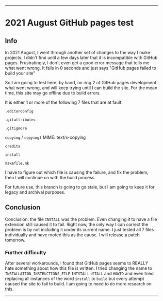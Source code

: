 
***

# 2021 August GitHub pages test

## Info

In 2021 August, I went through another set of changes to the way I make projects. I didn't find until a few days later that it is incompatible with GitHub pages. Frustratingly, I don't even get a good error message that tells me what went wrong. It fails in 0 seconds and just says "GitHub pages failed to build your site"

So I am going to test here, by hand, on ring 2 of GitHub pages development what went wrong, and will keep trying until I can build the site. For the mean time, this site may go offline due to build errors.

It is either 1 or more of the following 7 files that are at fault:

`.editorconfig`

`.gitattributes`

`.gitignore`

`copying` / `copyingl` MIME: text/x-copying

`credits`

`install`

`makefile.mk`

I have to figure out which file is causing the failure, and fix the problem, then I will continue on with the build process.

For future use, this branch is going to go stale, but I am going to keep it for legacy and archival purposes.

## Conclusion

Conclusion: the file `INSTALL` was the problem. Even changing it to have a file extension still caused it to fail. Right now, the only way I can correct the problem is by not including it under its current name. I just tested all 7 files individually and have rooted this as the cause. I will release a patch tomorrow.

### Further difficulty

After several workarounds, I found that GitHub pages seems to REALLY hate something about how this file is written. I tried changing the name to `INSTALLATION_INSTRUCTIONS_FILE` `INTSTALL` `iSTALL` and `HOWTO` and even tried replacing all instances of the word `install` to `build` but every attempt caused the site to fail to build. I am going to need to do more research on this.

***

